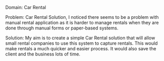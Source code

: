 Domain: Car Rental

Problem: 
Car Rental Solution, I noticed there seems to be a problem with manual rental application as it is harder to manage rentals when they are done through manual forms or paper-based systems. 


Solution: 
My aim is to create a simple Car Rental solution that will allow small rental companies to use this system to capture rentals. This would make rentals a much quicker and easier process. It would also save the client and the business lots of time. 
